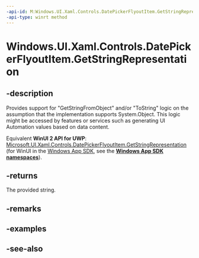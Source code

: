 ```yaml
---
-api-id: M:Windows.UI.Xaml.Controls.DatePickerFlyoutItem.GetStringRepresentation
-api-type: winrt method
---
```


<!-- Method syntax
public string GetStringRepresentation()
-->

# Windows.UI.Xaml.Controls.DatePickerFlyoutItem.GetStringRepresentation

## -description
Provides support for "GetStringFromObject" and/or "ToString" logic on the assumption that the implementation supports System.Object. This logic might be accessed by features or services such as generating UI Automation values based on data content.

Equivalent **WinUI 2 API for UWP**: [Microsoft.UI.Xaml.Controls.DatePickerFlyoutItem.GetStringRepresentation](/windows/winui/api/microsoft.ui.xaml.controls.datepickerflyoutitem.getstringrepresentation) (for WinUI in the [Windows App SDK](/windows/apps/windows-app-sdk/), see the **[Windows App SDK namespaces](/windows/windows-app-sdk/api/winrt/)**).

## -returns
The provided string.

## -remarks

## -examples

## -see-also
